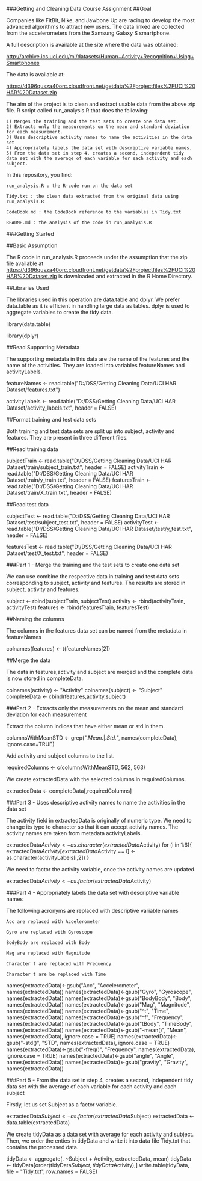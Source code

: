 ###Getting and Cleaning Data Course Assignment
##Goal

Companies like FitBit, Nike, and Jawbone Up are racing to develop the most advanced algorithms to attract new users. The data linked are collected from the accelerometers from the Samsung Galaxy S smartphone.

A full description is available at the site where the data was obtained:

http://archive.ics.uci.edu/ml/datasets/Human+Activity+Recognition+Using+Smartphones

The data is available at:

https://d396qusza40orc.cloudfront.net/getdata%2Fprojectfiles%2FUCI%20HAR%20Dataset.zip

The aim of the project is to clean and extract usable data from the above zip file. R script called run_analysis.R that does the following:

    1) Merges the training and the test sets to create one data set.
    2) Extracts only the measurements on the mean and standard deviation for each measurement.
    3) Uses descriptive activity names to name the activities in the data set
    4) Appropriately labels the data set with descriptive variable names.
    5) From the data set in step 4, creates a second, independent tidy data set with the average of each variable for each activity and each subject.

In this repository, you find:

    run_analysis.R : the R-code run on the data set

    Tidy.txt : the clean data extracted from the original data using run_analysis.R

    CodeBook.md : the CodeBook reference to the variables in Tidy.txt

    README.md : the analysis of the code in run_analysis.R

    

###Getting Started

##Basic Assumption

The R code in run_analysis.R proceeds under the assumption that the zip file available at https://d396qusza40orc.cloudfront.net/getdata%2Fprojectfiles%2FUCI%20HAR%20Dataset.zip is downloaded and extracted in the R Home Directory.

##Libraries Used

The libraries used in this operation are data.table and dplyr. We prefer data.table as it is efficient in handling large data as tables. dplyr is used to aggregate variables to create the tidy data.

library(data.table)

library(dplyr)

##Read Supporting Metadata

The supporting metadata in this data are the name of the features and the name of the activities. They are loaded into variables featureNames and activityLabels.

featureNames <- read.table("D:/DSS/Getting Cleaning Data/UCI HAR Dataset/features.txt")

activityLabels <- read.table("D:/DSS/Getting Cleaning Data/UCI HAR Dataset/activity_labels.txt", header = FALSE)

##Format training and test data sets

Both training and test data sets are split up into subject, activity and features. They are present in three different files.

##Read training data

subjectTrain <- read.table("D:/DSS/Getting Cleaning Data/UCI HAR Dataset/train/subject_train.txt", header = FALSE)
activityTrain <- read.table("D:/DSS/Getting Cleaning Data/UCI HAR Dataset/train/y_train.txt", header = FALSE)
featuresTrain <- read.table("D:/DSS/Getting Cleaning Data/UCI HAR Dataset/train/X_train.txt", header = FALSE)

##Read test data

subjectTest <- read.table("D:/DSS/Getting Cleaning Data/UCI HAR Dataset/test/subject_test.txt", header = FALSE)
activityTest <- read.table("D:/DSS/Getting Cleaning Data/UCI HAR Dataset/test/y_test.txt", header = FALSE)

featuresTest <- read.table("D:/DSS/Getting Cleaning Data/UCI HAR Dataset/test/X_test.txt", header = FALSE)

###Part 1 - Merge the training and the test sets to create one data set

We can use combine the respective data in training and test data sets corresponding to subject, activity and features. The results are stored in subject, activity and features.

subject <- rbind(subjectTrain, subjectTest)
activity <- rbind(activityTrain, activityTest)
features <- rbind(featuresTrain, featuresTest)

##Naming the columns

The columns in the features data set can be named from the metadata in featureNames

colnames(features) <- t(featureNames[2])

##Merge the data

The data in features,activity and subject are merged and the complete data is now stored in completeData.

colnames(activity) <- "Activity"
colnames(subject) <- "Subject"
completeData <- cbind(features,activity,subject)

###Part 2 - Extracts only the measurements on the mean and standard deviation for each measurement

Extract the column indices that have either mean or std in them.

columnsWithMeanSTD <- grep(".*Mean.*|.*Std.*", names(completeData), ignore.case=TRUE)

Add activity and subject columns to the list. 

requiredColumns <- c(columnsWithMeanSTD, 562, 563)

We create extractedData with the selected columns in requiredColumns.

extractedData <- completeData[,requiredColumns]

###Part 3 - Uses descriptive activity names to name the activities in the data set

The activity field in extractedData is originally of numeric type. We need to change its type to character so that it can accept activity names. The activity names are taken from metadata activityLabels.

extractedData$Activity <- as.character(extractedData$Activity)
for (i in 1:6){
extractedData$Activity[extractedData$Activity == i] <- as.character(activityLabels[i,2])
}

We need to factor the activity variable, once the activity names are updated.

extractedData$Activity <- as.factor(extractedData$Activity)

###Part 4 - Appropriately labels the data set with descriptive variable names

The following acronyms are replaced with descriptive variable names

    Acc are replaced with Accelerometer

    Gyro are replaced with Gyroscope

    BodyBody are replaced with Body

    Mag are replaced with Magnitude

    Character f are replaced with Frequency

    Character t are be replaced with Time

names(extractedData)<-gsub("Acc", "Accelerometer", names(extractedData))
names(extractedData)<-gsub("Gyro", "Gyroscope", names(extractedData))
names(extractedData)<-gsub("BodyBody", "Body", names(extractedData))
names(extractedData)<-gsub("Mag", "Magnitude", names(extractedData))
names(extractedData)<-gsub("^t", "Time", names(extractedData))
names(extractedData)<-gsub("^f", "Frequency", names(extractedData))
names(extractedData)<-gsub("tBody", "TimeBody", names(extractedData))
names(extractedData)<-gsub("-mean()", "Mean", names(extractedData), ignore.case = TRUE)
names(extractedData)<-gsub("-std()", "STD", names(extractedData), ignore.case = TRUE)
names(extractedData)<-gsub("-freq()", "Frequency", names(extractedData), ignore.case = TRUE)
names(extractedData)<-gsub("angle", "Angle", names(extractedData))
names(extractedData)<-gsub("gravity", "Gravity", names(extractedData))

###Part 5 - From the data set in step 4, creates a second, independent tidy data set with the average of each variable for each activity and each subject

Firstly, let us set Subject as a factor variable.

extractedData$Subject <- as.factor(extractedData$Subject)
extractedData <- data.table(extractedData)

We create tidyData as a data set with average for each activity and subject. Then, we order the enties in tidyData and write it into data file Tidy.txt that contains the processed data.

tidyData <- aggregate(. ~Subject + Activity, extractedData, mean)
tidyData <- tidyData[order(tidyData$Subject,tidyData$Activity),]
write.table(tidyData, file = "Tidy.txt", row.names = FALSE)
